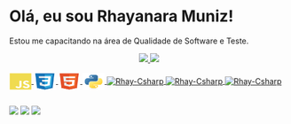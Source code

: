 # Olá, eu sou Rhayanara Muniz!

Estou me capacitando na área de Qualidade de Software e Teste.

<div align="center">
  <a href="https://github.com/rhayanara">
  <img height="180em" src="https://github-readme-stats.vercel.app/api?username=rhayanara&show_icons=true&theme=dracula&include_all_commits=true&count_private=true"/>
  <img height="180em" src="https://github-readme-stats.vercel.app/api/top-langs/?username=rhayanara&layout=compact&langs_count=7&theme=dracula"/>
</div>

  <div style="display: inline_block"><br>
  <img align="center" alt="Rhay-Js" height="30" width="40" src="https://raw.githubusercontent.com/devicons/devicon/master/icons/javascript/javascript-plain.svg">
  <img align="center" alt="Rhay-CSS" height="30" width="40" src="https://raw.githubusercontent.com/devicons/devicon/master/icons/css3/css3-original.svg">
  <img align="center" alt="Rhay-HTML" height="30" width="40" src="https://raw.githubusercontent.com/devicons/devicon/master/icons/html5/html5-original.svg">
  <img align="center" alt="Rhay-Python" height="30" width="40" src="https://raw.githubusercontent.com/devicons/devicon/master/icons/python/python-original.svg">
  <img align="center" alt="Rhay-Csharp" height="30" width="40" src="https://cdn.jsdelivr.net/gh/devicons/devicon/icons/azure/azure-original.svg" />
  <img align="center" alt="Rhay-Csharp" height="30" width="40" src="https://cdn.jsdelivr.net/gh/devicons/devicon/icons/selenium/selenium-original.svg" />
  <img align="center" alt="Rhay-Csharp" height="30" width="40" src="https://cdn.jsdelivr.net/gh/devicons/devicon/icons/vscode/vscode-original.svg" />


</div>
  
  ##
 
<div> 
   
  <a href = "mailto:rhayanara.everton@hotmail.com"><img src="https://img.shields.io/badge/-Hotmail-%23333?style=for-the-badge&logo=gmail&logoColor=white" target="_blank"></a>
  <a href="https://www.linkedin.com/in/rhayanaramuniz/" target="_blank"><img src="https://img.shields.io/badge/-LinkedIn-%230077B5?style=for-the-badge&logo=linkedin&logoColor=white" target="_blank"></a>
  <a href="https://instagram.com/van.everton?igshid=YmMyMTA2M2Y=" target="_blank"><img src="https://img.shields.io/badge/-Instagram-%23E4405F?style=for-the-badge&logo=instagram&logoColor=white" target="_blank"></a>
  

</div>
  
  
